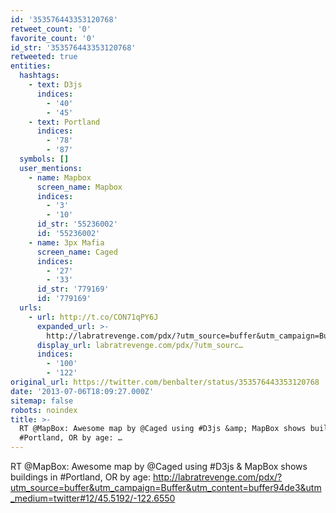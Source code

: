 ```yaml
---
id: '353576443353120768'
retweet_count: '0'
favorite_count: '0'
id_str: '353576443353120768'
retweeted: true
entities:
  hashtags:
    - text: D3js
      indices:
        - '40'
        - '45'
    - text: Portland
      indices:
        - '78'
        - '87'
  symbols: []
  user_mentions:
    - name: Mapbox
      screen_name: Mapbox
      indices:
        - '3'
        - '10'
      id_str: '55236002'
      id: '55236002'
    - name: 3px Mafia
      screen_name: Caged
      indices:
        - '27'
        - '33'
      id_str: '779169'
      id: '779169'
  urls:
    - url: http://t.co/CON71qPY6J
      expanded_url: >-
        http://labratrevenge.com/pdx/?utm_source=buffer&utm_campaign=Buffer&utm_content=buffer94de3&utm_medium=twitter#12/45.5192/-122.6550
      display_url: labratrevenge.com/pdx/?utm_sourc…
      indices:
        - '100'
        - '122'
original_url: https://twitter.com/benbalter/status/353576443353120768
date: '2013-07-06T18:09:27.000Z'
sitemap: false
robots: noindex
title: >-
  RT @MapBox: Awesome map by @Caged using #D3js &amp; MapBox shows buildings in
  #Portland, OR by age: …
---
```


RT @MapBox: Awesome map by @Caged using #D3js &amp; MapBox shows buildings in #Portland, OR by age: http://labratrevenge.com/pdx/?utm_source=buffer&utm_campaign=Buffer&utm_content=buffer94de3&utm_medium=twitter#12/45.5192/-122.6550